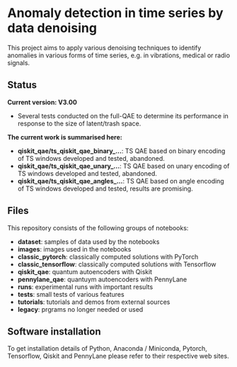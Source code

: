 # Anomaly detection in time series by data denoising
This project aims to apply various denoising techniques to identify anomalies in
various forms of time series, e.g. in vibrations, medical or radio signals.

## Status
**Current version: V3.00**
- Several tests conducted on the full-QAE to determine its performance in response to the size of latent/trash space.

**The current work is summarised here:**

- **qiskit_qae/ts_qiskit_qae_binary_...**: TS QAE based on binary encoding of TS windows developed and tested, abandoned.
- **qiskit_qae/ts_qiskit_qae_unary_...**: TS QAE based on unary encoding of TS windows developed and tested, abandoned.
- **qiskit_qae/ts_qiskit_qae_angles_...**: TS QAE based on angle encoding of TS windows developed and tested, results are promising.

## Files
This repository consists of the following groups of notebooks:

- **dataset**: samples of data used by the notebooks
- **images**: images used in the notebooks 
- **classic_pytorch**: classically computed solutions with PyTorch
- **classic_tensorflow**: classically computed solutions with Tensorflow
- **qiskit_qae**: quantum autoencoders with Qiskit
- **pennylane_qae**: quantuym autoencoders with PennyLane
- **runs**: experimental runs with important results
- **tests**: small tests of various features
- **tutorials**: tutorials and demos from external sources
- **legacy**: prgrams no longer needed or used

## Software installation
To get installation details of Python, Anaconda / Miniconda, Pytorch, Tensorflow, Qiskit and PennyLane 
please refer to their respective web sites.
